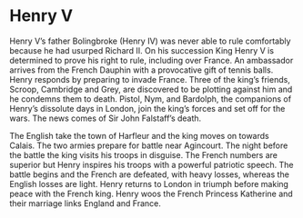 <!-- ======================================================================
--- Search engine
title:          Henry V
keywords:       Henry V, history
description:    Henry V by William Shakespeare.
--- Menu system
order:          30
text:           Henry V
hidden:         false
umbel:          false
--- Page properties
id:             
document:       
layout:         layout-2-left
$-left:         play-list
searchable:     true
======================================================================= -->

# Henry V

Henry V’s father Bolingbroke (Henry IV) was never able to rule comfortably
because he had usurped Richard II. On his succession King Henry V is determined
to prove his right to rule, including over France. An ambassador arrives from
the French Dauphin with a provocative gift of tennis balls. Henry responds by
preparing to invade France. Three of the king’s friends, Scroop, Cambridge and
Grey, are discovered to be plotting against him and he condemns them to death.
Pistol, Nym, and Bardolph, the companions of Henry’s dissolute days in London,
join the king’s forces and set off for the wars. The news comes of Sir John
Falstaff’s death.

The English take the town of Harfleur and the king moves on towards Calais. The
two armies prepare for battle near Agincourt. The night before the battle the
king visits his troops in disguise. The French numbers are superior but Henry
inspires his troops with a powerful patriotic speech. The battle begins and the
French are defeated, with heavy losses, whereas the English losses are light.
Henry returns to London in triumph before making peace with the French king.
Henry woos the French Princess Katherine and their marriage links England and
France.
